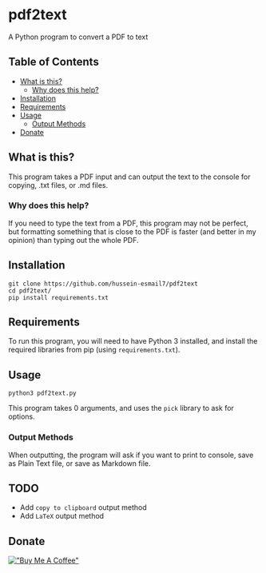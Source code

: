 # pdf2text
A Python program to convert a PDF to text

## Table of Contents
- [What is this?](#what-is-this)
    - [Why does this help?](#Why-does-this-help)
- [Installation](#installation)
- [Requirements](#requirements)
- [Usage](#usage)
    - [Output Methods](#output-methods)
- [Donate](#donate)

## What is this?
This program takes a PDF input and can output the text to the console for copying, .txt files, or .md files.

### Why does this help?
If you need to type the text from a PDF, this program may not be perfect, but formatting something that is close to the PDF is faster (and better in my opinion) than typing out the whole PDF.

## Installation
```
git clone https://github.com/hussein-esmail7/pdf2text
cd pdf2text/
pip install requirements.txt
```

## Requirements
To run this program, you will need to have Python 3 installed, and install the required libraries from pip (using `requirements.txt`).

## Usage 
```
python3 pdf2text.py
```

This program takes 0 arguments, and uses the `pick` library to ask for options.

### Output Methods
When outputting, the program will ask if you want to print to console, save as Plain Text file, or save as Markdown file.

## TODO
- Add `copy to clipboard` output method
- Add `LaTeX` output method

## Donate
[!["Buy Me A Coffee"](https://www.buymeacoffee.com/assets/img/custom_images/orange_img.png)](https://www.buymeacoffee.com/husseinesmail)
